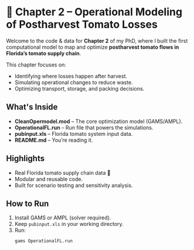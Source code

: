 # 🍅 Chapter 2 – Operational Modeling of Postharvest Tomato Losses

Welcome to the code & data for **Chapter 2** of my PhD, where I built the first computational model to map and optimize **postharvest tomato flows in Florida’s tomato supply chain**.

This chapter focuses on:
- Identifying where losses happen after harvest.
- Simulating operational changes to reduce waste.
- Optimizing transport, storage, and packing decisions.

## What's Inside
- **CleanOpermodel.mod** – The core optimization model (GAMS/AMPL).
- **OperationalFL.run** – Run file that powers the simulations.
- **pubinput.xls** – Florida tomato system input data.
- **README.md** – You’re reading it.

## Highlights
- Real Florida tomato supply chain data 🍅
- Modular and reusable code.
- Built for scenario testing and sensitivity analysis.

## How to Run
1. Install GAMS or AMPL (solver required).
2. Keep `pubinput.xls` in your working directory.
3. Run:
   ```bash
   gams OperationalFL.run
